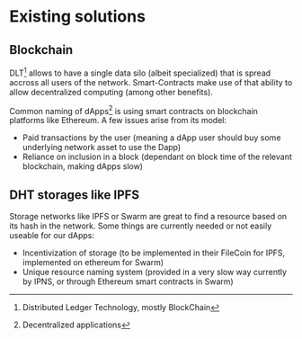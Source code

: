 # Existing solutions

## Blockchain	

DLT[^1] allows to have a single data silo (albeit specialized) that is spread accross all users of the network. Smart-Contracts make use of that ability to allow decentralized computing (among other benefits).

Common naming of dApps[^2] is using smart contracts on blockchain platforms like Ethereum. A few issues arise from its model:

- Paid transactions by the user (meaning a dApp user should buy some underlying network asset to use the Dapp)
- Reliance on inclusion in a block (dependant on block time of the relevant blockchain, making dApps slow)

## DHT storages like IPFS

Storage networks like IPFS or Swarm are great to find a resource based on its hash in the network.
Some things are currently needed or not easily useable for our dApps:

- Incentivization of storage (to be implemented in their FileCoin for IPFS, implemented on ethereum for Swarm)
- Unique resource naming system (provided in a very slow way currently by IPNS, or through Ethereum smart contracts in Swarm)




[^1]: Distributed Ledger Technology, mostly BlockChain
[^2]: Decentralized applications